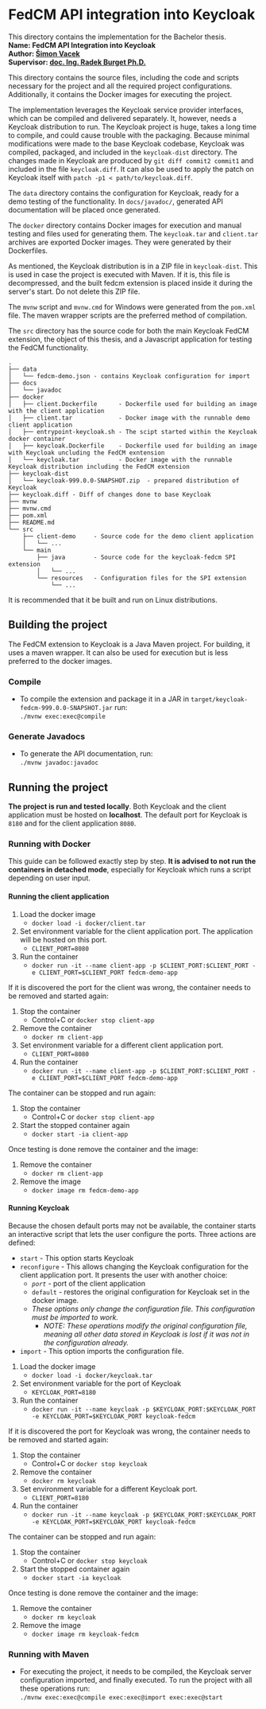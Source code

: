 # FedCM API integration into Keycloak

This directory contains the implementation for the Bachelor thesis. \
**Name: FedCM API Integration into Keycloak** \
**Author: <a href="mailto:xvacek10@stud.fit.vutbr.cz">Šimon Vacek</a>** \
**Supervisor: <a href="mailto:burgetr@fit.vut.cz">doc. Ing. Radek Burget Ph.D.</a>**

This directory contains the source files, including the code and scripts necessary for the project and all the required project configurations. Additionally, it contains the Docker images for executing the project.

The implementation leverages the Keycloak service provider interfaces, which can be compiled and delivered separately. It, however, needs a Keycloak distribution to run. The Keycloak project is huge, takes a long time to compile, and could cause trouble with the packaging. Because minimal modifications were made to the base Keycloak codebase, Keycloak was compiled, packaged, and included in the `keycloak-dist` directory. The changes made in Keycloak are produced by `git diff commit2 commit1` and included in the file `keycloak.diff`. It can also be used to apply the patch on Keycloak itself with `patch -p1 < path/to/keycloak.diff`.

The `data` directory contains the configuration for Keycloak, ready for a demo testing of the functionality. In `docs/javadoc/`, generated API documentation will be placed once generated.

The `docker` directory contains Docker images for execution and manual testing and files used for generating them. The `keycloak.tar` and `client.tar` archives are exported Docker images. They were generated by their Dockerfiles.

As mentioned, the Keycloak distribution is in a ZIP file in `keycloak-dist`. This is used in case the project is executed with Maven. If it is, this file is decompressed, and the built fedcm extension is placed inside it during the server's start. Do not delete this ZIP file.

The `mvnw` script and `mvnw.cmd` for Windows were generated from the `pom.xml` file. The maven wrapper scripts are the preferred method of compilation.

The `src` directory has the source code for both the main Keycloak FedCM extension, the object of this thesis, and a Javascript application for testing the FedCM functionality.
```
.
├── data
│   └── fedcm-demo.json - contains Keycloak configuration for import
├── docs
│   └── javadoc
├── docker
│   ├── client.Dockerfile      - Dockerfile used for building an image with the client application
│   ├── client.tar             - Docker image with the runnable demo client application
│   ├── entrypoint-keycloak.sh - The scipt started within the Keycloak docker container
│   ├── keycloak.Dockerfile    - Dockerfile used for building an image with Keycloak uncluding the FedCM exntension
│   └── keycloak.tar           - Docker image with the runnable Keycloak distribution including the FedCM extension
├── keycloak-dist
│   └── keycloak-999.0.0-SNAPSHOT.zip  - prepared distribution of Keycloak
├── keycloak.diff - Diff of changes done to base Keycloak
├── mvnw
├── mvnw.cmd
├── pom.xml
├── README.md
└── src
    ├── client-demo     - Source code for the demo client application
    │   └── ...
    └── main
        ├── java        - Source code for the keycloak-fedcm SPI extension
        │   └── ...
        └── resources   - Configuration files for the SPI extension
            └── ...
```
It is recommended that it be built and run on Linux distributions.


## Building the project
The FedCM extension to Keycloak is a Java Maven project. For building, it uses a maven wrapper. It can also be used for execution but is less preferred to the docker images.

### Compile
- To compile the extension and package it in a JAR in `target/keycloak-fedcm-999.0.0-SNAPSHOT.jar` run: \
`./mvnw exec:exec@compile`

### Generate Javadocs
- To generate the API documentation, run: \
`./mvnw javadoc:javadoc`


## Running the project
**The project is run and tested locally**. Both Keycloak and the client application must be hosted on **localhost**. The default port for Keycloak is `8180` and for the client application `8080`.

### Running with Docker
This guide can be followed exactly step by step. **It is advised to not run the containers in detached mode**, especially for Keycloak which runs a script depending on user input.

#### Running the client application
1. Load the docker image
   - `docker load -i docker/client.tar`
2. Set environment variable for the client application port. The application will be hosted on this port.
   - `CLIENT_PORT=8080`
3. Run the container
   - `docker run -it --name client-app -p $CLIENT_PORT:$CLIENT_PORT -e CLIENT_PORT=$CLIENT_PORT fedcm-demo-app`

If it is discovered the port for the client was wrong, the container needs to be removed and started again:
1. Stop the container
   - Control+C or `docker stop client-app`
2. Remove the container
   - `docker rm client-app`
3. Set environment variable for a different client application port.
   - `CLIENT_PORT=8080`
4. Run the container
   - `docker run -it --name client-app -p $CLIENT_PORT:$CLIENT_PORT -e CLIENT_PORT=$CLIENT_PORT fedcm-demo-app`

The container can be stopped and run again:
1. Stop the container
   - Control+C or `docker stop client-app`
2. Start the stopped container again
   - `docker start -ia client-app`

Once testing is done remove the container and the image:
1. Remove the container
   - `docker rm client-app`
2. Remove the image
   - `docker image rm fedcm-demo-app`


#### Running Keycloak
Because the chosen default ports may not be available, the container starts an interactive script that lets the user configure the ports. Three actions are defined:
- `start` - This option starts Keycloak
- `reconfigure` - This allows changing the Keycloak configuration for the client application port. It presents the user with another choice:
    - _`port`_ - port of the client application
    - `default` - restores the original configuration for Keycloak set in the docker image.
    - _These options only change the configuration file. This configuration must be imported to work._
      - _NOTE: These operations modify the original configuration file, meaning all other data stored in Keycloak is lost if it was not in the configuration already._
- `import` - This option imports the configuration file.

1. Load the docker image
   - `docker load -i docker/keycloak.tar`
2. Set environment variable for the port of Keycloak
   - `KEYCLOAK_PORT=8180`
3. Run the container
   - `docker run -it --name keycloak -p $KEYCLOAK_PORT:$KEYCLOAK_PORT -e KEYCLOAK_PORT=$KEYCLOAK_PORT keycloak-fedcm`

If it is discovered the port for Keycloak was wrong, the container needs to be removed and started again:
1. Stop the container
   - Control+C or `docker stop keycloak`
2. Remove the container
   - `docker rm keycloak`
3. Set environment variable for a different Keycloak port.
   - `CLIENT_PORT=8180`
4. Run the container
   - `docker run -it --name keycloak -p $KEYCLOAK_PORT:$KEYCLOAK_PORT -e KEYCLOAK_PORT=$KEYCLOAK_PORT keycloak-fedcm`

The container can be stopped and run again:
1. Stop the container
   - Control+C or `docker stop keycloak`
2. Start the stopped container again
   - `docker start -ia keycloak`

Once testing is done remove the container and the image:
1. Remove the container
   - `docker rm keycloak`
2. Remove the image
   - `docker image rm keycloak-fedcm`


### Running with Maven
- For executing the project, it needs to be compiled, the Keycloak server configuration imported, and finally executed. To run the project with all these operations run: \
`./mvnw exec:exec@compile exec:exec@import exec:exec@start`

